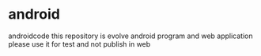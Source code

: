 android
=======

androidcode
this repository is evolve android program and web application
please use it for test and not publish in web
